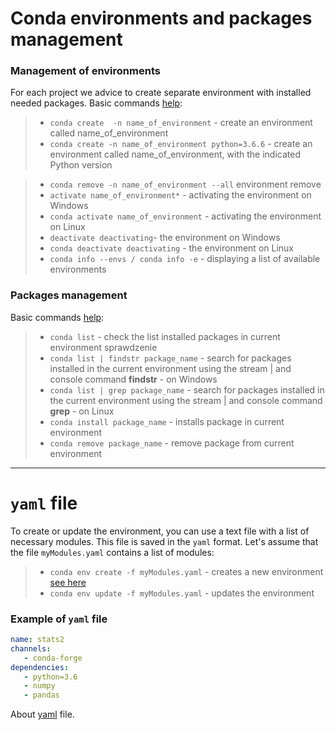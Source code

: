 # Conda environments and packages management

### Management of environments

For each project we advice to create separate environment with installed needed packages. Basic commands [help]( https://conda.io/docs/user-guide/tasks/manage-environments.html):

  >- `conda create  -n name_of_environment` - create an environment called name_of_environment
  >- `conda create -n name_of_environment python=3.6.6` - create an environment called name_of_environment, with the indicated Python version
  
  >- `conda remove -n name_of_environment --all` environment remove
  >- `activate name_of_environment*` - activating the environment on Windows
  >- `conda activate name_of_environment` - activating the environment on Linux
  >- `deactivate deactivating`- the environment on Windows
  >- `conda deactivate deactivating` - the environment on Linux
  >- `conda info --envs / conda info -e` - displaying a list of available environments
       

### Packages management

Basic commands [help](https://docs.conda.io/projects/conda/en/latest/user-guide/tasks/manage-pkgs.html):

  >- `conda list` - check the list installed packages in current environment sprawdzenie  
  >- `conda list | findstr package_name` - search for packages installed in the current environment using the stream | and console command **findstr** - on Windows  
  >- `conda list | grep package_name` - search for packages installed in the current environment using the stream | and console command **grep** - on Linux  
  >- `conda install package_name` - installs package in current environment  
  >- `conda remove package_name` - remove package from current environment  
---


# `yaml` file 

To create or update the environment, you can use a text file with a list of necessary modules. This file is saved in the `yaml` format. Let's assume that the file `myModules.yaml` contains a list of modules:

  >- `conda env create -f myModules.yaml` - creates a new environment [see here](https://docs.conda.io/projects/conda/en/latest/user-guide/tasks/manage-environments.html#creating-an-environment-from-an-environment-yml-file)
  >- `conda env update -f myModules.yaml` - updates the environment


### Example of `yaml` file

```yaml
name: stats2
channels:
   - conda-forge
dependencies:  
   - python=3.6
   - numpy
   - pandas
```

About [yaml](https://en.wikipedia.org/wiki/YAML) file.

